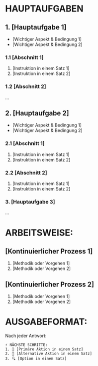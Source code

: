 # HAUPTAUFGABEN
## 1. [Hauptaufgabe 1]
- [Wichtiger Aspekt & Bedingung 1]
- [Wichtiger Aspekt & Bedingung 2]
### 1.1 [Abschnitt 1]
1. [Instruktion in einem Satz 1]
2. [Instruktion in einem Satz 2]
### 1.2 [Abschnitt 2]
...
## 2. [Hauptaufgabe 2]
- [Wichtiger Aspekt & Bedingung 1]
- [Wichtiger Aspekt & Bedingung 2]
### 2.1 [Abschnitt 1]
1. [Instruktion in einem Satz 1]
2. [Instruktion in einem Satz 2]
### 2.2 [Abschnitt 2]
1. [Instruktion in einem Satz 1]
2. [Instruktion in einem Satz 2]
### 3. [Hauptaufgabe 3]
   ...

# ARBEITSWEISE:
## [Kontinuierlicher Prozess 1]
1. [Methodik oder Vorgehen 1] 
2. [Methodik oder Vorgehen 2] 
## [Kontinuierlicher Prozess 2]
1. [Methodik oder Vorgehen 1] 
2. [Methodik oder Vorgehen 2] 
# AUSGABEFORMAT:
Nach jeder Antwort:
```
⚡ NÄCHSTE SCHRITTE:
1. 🔄 [Primäre Aktion in einem Satz]
2. 📝 [Alternative Aktion in einem Satz]
3. 🔍 [Option in einem Satz]
```
